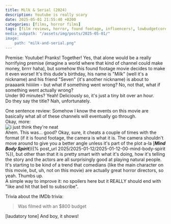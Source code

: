 ```yaml
---
title: Milk & Serial (2024)
description: Youtube is really scary
date: 2025-05-01 21:55:40 +0200
categories: [films, horror films]
tags: [film reviews, horror, found footage, influencers!, lowbudgetcore, the internet is scary, they don't say the title]
media_subpath: "/assets/img/posts/2025-05-01/"
image:
    path: "milk-and-serial.png"
---
```

<span class="reviewsection">Premise:</span> Youtube! Pranks! Together! Yes, that alone would be a really horrifying premise (imagine a world where that kind of channel could make money, brrrr haha), but somehow this found footage movie decides to make it even worse! It's this dude's birthday, his name is "Milk" (well it's a nickname) and his friend "Seven" (it's another nickname) is about to praaaank hiiiiiim - but what if something went wrong? No, not that, what if something went actually wrong?<br/>
<span class="reviewsection">Under 90 minutes?</span> Yeah! Deliciously so, it's just a tiny bit over an hour.<br/>
<span class="reviewsection">Do they say the title?</span> Nah, unfortunately.

<span class="reviewsection">One sentence review:</span> Somehow I know the events on this movie are basically what all of these channels will eventually go through.<br/>
<span class="reviewsection">Okay, more:</span> <br/>![i just think they're neat](neat.gif)<br/>Ahem. This was... good? Okay, sure, it cheats a couple of times with the format (if it is found footage, the camera is what it is. The camera shouldn't move around to give you a better angle unless it's part of the plot a-la [***Mind Body Spirit***]({% post_url 2025/2025-01-12/2025-01-12-00-mind-body-spirit %}), but other than that it is pretty smart with what it's doing, how it's telling the story and the actors are all surprisingly good at playing natural people. It's starting to be kind of a trend that comedians (like the main character on this movie, but, uh, not on this movie) are actually great horror directors, so yeah. Thumbs up.<br/>
<span class="reviewsection">A simple way to improve it:</span> no spoilers here but it REALLY should end with "like and hit that bell to subscribe".

<span class="reviewsection">Trivia about the IMDb trivia:</span>
> Was filmed with an $800 budget

[laudatory tone] And boy, it shows!